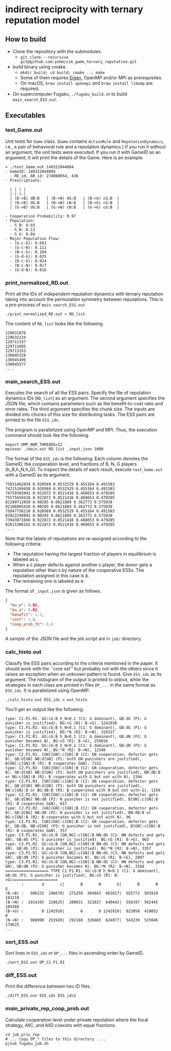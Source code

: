 # indirect reciprocity with ternary reputation model

## How to build

- Clone the repository with the submodules.
    - `git clone --recursive git@github.com:yohm/sim_game_ternary_reputation.git`
- build binary using cmake.
    - `mkdir build; cd build; cmake ..; make`
    - Some of them requires [Eigen](http://eigen.tuxfamily.org/index.php), OpenMP and/or MPI as prerequisites.
    - On macOS, `brew install openmpi` and `brew install libomp` are required.
- On supercomputer Fugaku, `./fugaku_build.sh` to build `main_search_ESS.out`.

## Executables

### test_Game.out

Unit tests for `Game` class. (`Game` contains `ActionRule` and `ReputationDynamics`, i.e., a pair of behavioral rule and a reputation dynamics.)
If you run it without an argument, the unit tests were executed.
If you run it with GameID as an argument, it will print the details of the Game. Here is an example.

```shell
> ./test_Game.out 140322844084
- GameID: 140322844084
  - RD_id, AR_id: 274068054, 436
- Prescriptions:

  | | | |
  |-|-|-|
  | (B->B) dB:B   | (B->N) dG:B   | (B->G) cG:B  |
  | (N->B) dG:B   | (N->N) cN:B   | (N->G) cG:B  |
  | (G->B) dG:B   | (G->N) cN:B   | (G->G) cG:B  |

- Cooperation Probability: 0.97
- Population:
  - h_B: 0.03
  - h_N: 0.13
  - h_G: 0.84
- Major Population Flow:
  - (G-c-G): 0.681
  - (G-c-N): 0.111
  - (N-c-G): 0.104
  - (G-d-G): 0.025
  - (B-c-G): 0.024
  - (N-c-N): 0.017
  - (G-d-B): 0.016
  ```

### print_normalized_RD.out

Print all the IDs of *independent* reputation dynamics with ternary reputation taking into account the permutation symmetry between reputations.
This is a pre-process of `main_search_ESS.out`.

```shell
./print_normalized_RD.out > RD_list
```

The content of `RD_list` looks like the following.

```
129631876
129632234
129711337
129711695
129713153
130045228
130045496
130045577
....
```


### main_search_ESS.out

Executes the search of all the ESS pairs. Specify the file of reputation dynamics IDs (`RD_list`) as an argument.
The second argument specifies the JSON file, which contains parameters such as the benefit-to-cost ratio and error rates.
The third argument specifies the chunk size. The inputs are divided into chunks of this size for distributing tasks.
The ESS pairs are printed to the file `ESS_ids`.

The program is parallelized using OpenMP and MPI.
Thus, the execution command should look like the following.

```shell
export OMP_NUM_THREADS=12
mpiexec ./main.out RD_list _input.json 1000
```

The format of the `ESS_ids` is the following.
Each column denotes the GameID, the cooperation level, and fractions of B, N, G players (h_B,h_N,h_G).
To inspect the details of each result, execute `test_Game.out` with a GameID as its argument.

```
75031462834 0.920569 0.0532529 0.455164 0.491583
74215169458 0.920569 0.0532529 0.455164 0.491583
74759365042 0.922872 0.0521416 0.468653 0.479205
75575658418 0.922872 0.0521416 0.468653 0.479205
81289712050 0.90205 0.0621889 0.362773 0.575038
82106005426 0.90205 0.0621889 0.362773 0.575038
75847756210 0.920569 0.0532529 0.455164 0.491583
82922298802 0.90205 0.0621889 0.362773 0.575038
73943071666 0.922872 0.0521416 0.468653 0.479205
82015306162 0.922872 0.0521416 0.468653 0.479205
....
```

Note that the labels of reputations are re-assigned according to the following criteria:

- The reputation having the largest fraction of players in equilibrium is labeled as `G`.
- When a `G` player defects against another `G` player, the donor gets a reputation other than `G` by nature of the cooperative ESSs. The reputation assigned in this case is `B`.
- The remaining one is labeled as `N`.

The format of `_input.json` is given as follows.

```json
{
  "mu_e": 0.02,
  "mu_a": 0.02,
  "benefit": 1.2,
  "cost": 1.0,
  "coop_prob_th": 0.9
}
```

A sample of the JSON file and the job script are in `job/` directory.

### calc_histo.out

Classify the ESS pairs according to the criteria mentioned in the paper. It should work with the ``core set'' but probably not with the others since it raises an exception when an unknown pattern is found.
Give `ESS_ids` as its argument. The histogram of the output is printed to stdout, while the strategies in each class are printed in files `DP_...` in the same format as `ESS_ids`.
It is parallelized using OpenMP.

```shell
./calc_histo.out ESS_ids > out_histo
```

You'll get an output like the following.

```
type: C1.P1.R1. GG:cG:B h_N<0.1 (C1: G dominant), GB:dG (P1: G punisher is justified), BG:cG (R1: B->G), 1242910
type: C1.P1.R2. GG:cG:B h_N<0.1 (C1: G dominant), GB:dG (P1: G punisher is justified), BG:*N (R2: B->N), 319317
type: C1.P2.R1. GG:cG:B h_N<0.1 (C1: G dominant), GB:dN (P2: G punisher becomes N), BG:cG (R1: B->G), 259656
type: C1.P2.R2. GG:cG:B h_N<0.1 (C1: G dominant), GB:dN (P2: G punisher becomes N), BG:*N (R2: B->N), 12348
type: C2.P1.R1. [GN][GN]:c[GN]:B (C2: GN cooperation, defector gets B), GB:d[GN] NB:d[GN] (P1: both GN punishers are justified), B[GN]:c[GN]:B (R1: B cooperates G&N), 7152
type: C2.P1.R2. [GN][GN]:c[GN]:B (C2: GN cooperation, defector gets B), GB:d[GN] NB:d[GN] (P1: both GN punishers are justified), BN:dB:B or BG:c[GN]:B (R2: B cooperates with G but not with N), 2394
type: C2.P1.R3. [GN][GN]:c[GN]:B (C2: GN cooperation, defector gets B), GB:d[GN] NB:d[GN] (P1: both GN punishers are justified), BN:c[GN]:B or BG:dB:B (R3: B cooperates with N but not with G), 1359
type: C2.P2.R1. [GN][GN]:c[GN]:B (C2: GN cooperation, defector gets B), GB:d[NG] NB:dB (P2: N pusniher is not justified), B[GN]:c[GN]:B (R1: B cooperates G&N), 657
type: C2.P2.R2. [GN][GN]:c[GN]:B (C2: GN cooperation, defector gets B), GB:d[NG] NB:dB (P2: N pusniher is not justified), BN:dB:B or BG:c[GN]:B (R2: B cooperates with G but not with N), 96
type: C2.P3.R1. [GN][GN]:c[GN]:B (C2: GN cooperation, defector gets B), GB:dB, NB:d[GN] (P3: G punisher is not justified), B[GN]:c[GN]:B (R1: B cooperates G&N), 357
type: C3.P1.R1. GG:cG:B [GN,NG]:c[GN]:B NN:dG (C3: NN defects and gets GN), GB:dG (P1: G punisher is justified), BG:cG (R1: B->G), 963
type: C3.P1.R2. GG:cG:B [GN,NG]:c[GN]:B NN:dG (C3: NN defects and gets GN), GB:dG (P1: G punisher is justified), BG:*N (R2: B->N), 3357
type: C3.P2.R1. GG:cG:B [GN,NG]:c[GN]:B NN:dG (C3: NN defects and gets GN), GB:dN (P2: G punisher becomes N), BG:cG (R1: B->G), 2097
type: C3.P2.R2. GG:cG:B [GN,NG]:c[GN]:B NN:dG (C3: NN defects and gets GN), GB:dN (P2: G punisher becomes N), BG:*N (R2: B->N), 3168
=================== TYPE C1.P1.R1. GG:cG:B h_N<0.1 (C1: G dominant), GB:dG (P1: G punisher is justified), BG:cG (R1: B->G)====================
       :        d       c|       B       N       G|       B       N       G
(B->B) :   996232  246678|  275250  304843  662817|  555772  503919  183219
(B->N) :  1014285  228625|  280631  321837  640442|  556197  502445  184268
(B->G) :        0 1242910|       0       0 1242910|  823058  419852       0
(N->B) :   988990  253920|  292168  326665  624077|  543239  525046  174625
...
```

### sort_ESS.out

Sort lines in `ESS_ids` or `DP_...` files in ascending order by GameID.

```
./sort_ESS.out DP_C1.P1.R1
```

### diff_ESS.out

Print the difference between two ID files.

```
./diff_ESS.out ESS_ids ESS_ids2
```


### main_private_rep_coop_prob.out

Calculate cooperation level under private reputation where the focal strategy, AllC, and AllD coexists with equal fractions.

```shell
cd job_priv_rep
# ... copy DP_* files to this directory  ...
pjsub fugaku_job.sh
```
